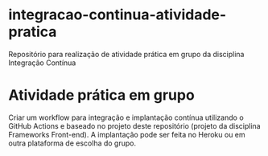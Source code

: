 # integracao-continua-atividade-pratica
Repositório para realização de atividade prática em grupo da disciplina Integração Contínua

# Atividade prática em grupo

Criar um workflow para integração e implantação contínua utilizando o GitHub Actions e baseado no projeto deste repositório (projeto da disciplina Frameworks Front-end). A implantação pode ser feita no Heroku ou em outra plataforma de escolha do grupo.
